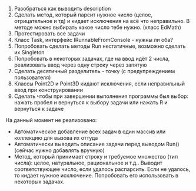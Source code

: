 1. Разобраться как выводить description 
3. Сделать метод, который парсит нужное число (целое, отрицательное и тд) и кидает исключения на всё что неправильно. В методе можно выбирать какое число тебе нужно. (класс EdMath)
4. Протестировать все задачи
7. Класс Task, интерфейс IRunnableFromConsole - нужны ли оба?
8. Попробовать сделать методы Run нестатичные, возможно сделать их Singleton
9. Попробовать в некоторых задачах, где на ввод идёт 2 числа, реализовать ввод через одну строку через запятую
10. Сделать десятичный разделитель - точку (с предупреждением пользователя)
11. Классы Point2D и Point3D кидают исключения, если неправильный ввод при конструировании
12. Сделать чтобы при завершении выполнения программы был выбор: нажать пробел и вернуться к выбору задачи или нажать R и вернуться к задаче



На данный момент не реализовано:
* Автоматическое добавление всех задач в один массив или коллекцию для вызова их оттуда
* Автоматически выводить описание задачи перед выводом Run() (сейчас нужно добавлять вручную)
* Метод, который принимает строку и требуемое множество (тип числа): целое, натуральное, рациональное и т.д.. Выводит соответствующее число, если удалось распарсить. Если не удалось, то кидает нужное исключение. Попробовать его использовать в некоторых задачах.